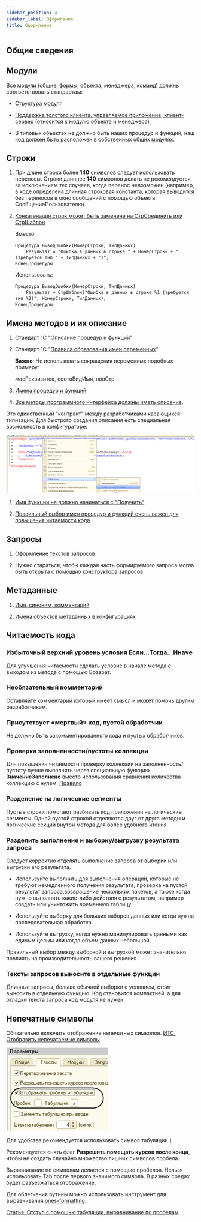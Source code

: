 ```yaml
---
sidebar_position: 4
sidebar_label: Оформление
title: Оформление
---
```


## Общие сведения

## Модули

Все модули (общие, формы, объекта, менеджера, команд) должны соответствовать стандартам:

* [Структура модуля](https://its.1c.ru/db/v8std/content/455/hdoc)

* [Поддержка толстого клиента, управляемое приложение, клиент-сервер](https://its.1c.ru/db/v8std/content/680/hdoc) (относится к модулю объекта и менеджера)

* В типовых объектах не должно быть наших процедур и функций, наш код должен быть расположен в [собственных общих модулях](https://its.1c.ru/db/v8std/content/469/hdoc).

## Строки

1. При длине строки более **140** символов следует использовать переносы. Строки длиннее **140** символов делать не рекомендуется, за исключением тех случаев, когда перенос невозможен (например, в коде определена длинная строковая константа, которая выводится без переносов в окно сообщений с помощью объекта СообщениеПользователю).

2. [Конкатенация строк может быть заменена на СтрСоединить или СтрШаблон](https://docs.checkbsl.org/checks/overall/StringConcat/)

    Вместо:

    ```bsl
    Процедура ВыводОшибки(НомерСтроки, ТипДанных)
        Результат = "Ошибка в данных в строке " + НомерСтроки + " (требуется тип " + ТипДанных + ")";
    КонецПроцедуры
    ```

    Использовать:

    ```bsl
    Процедура ВыводОшибки(НомерСтроки, ТипДанных)
        Результат = СтрШаблон("Ошибка в данных в строке %1 (требуется тип %2)", НомерСтроки, ТипДанных);
    КонецПроцедуры
    ```

## Имена методов и их описание

1. Стандарт 1С ["Описание процедур и функций"](https://its.1c.ru/db/v8std/content/453/hdoc)

2. Стандарт 1C "[Правила образования имен переменных](https://its.1c.ru/db/v8std/content/454/hdoc)"

   **Важно**: Не использовать сокращения переменных подобных примеру:

    масРеквизитов, соотвВидИмя, новСтр

3. [Имена процедур и функций](https://its.1c.ru/db/v8std/content/647/hdoc)

4. [Все методы программного интерфейса должны иметь описание](https://1c-syntax.github.io/bsl-language-server/diagnostics/PublicMethodsDescription/).

Это единственный "контракт" между разработчиками касающихся типизации. Для быстрого создания описания есть специальная возможность в конфигураторе:

![images](_img/module-refactor.png)

1. [Имя функции не должно начинаться с "Получить"](https://1c-syntax.github.io/bsl-language-server/diagnostics/FunctionNameStartsWithGet/)

2. [Правильный выбор имен процедур и функций очень важен для повышения читаемости кода](https://its.1c.ru/db/v8std/content/647/hdoc)

## Запросы

1. [Оформление текстов запросов](https://its.1c.ru/db/v8std/content/437/hdoc)

2. Нужно стараться, чтобы каждая часть формируемого запроса могла быть открыта с помощью конструктора запросов

## Метаданные

1. [Имя, синоним, комментарий](https://its.1c.ru/db/v8std/content/474/hdoc)

2. [Имена объектов метаданных в конфигурациях](https://its.1c.ru/db/v8std/content/550/hdoc)

## Читаемость кода

### Избыточный верхний уровень условия Если...Тогда...Иначе

Для улучшения читаемости сделать условие в начале метода с выходом из метода с помощью Возврат.

### Необязательный комментарий

Оставляйте комментарий который имеет смысл и может помочь другим разработчикам.

### Присутствует «мертвый» код, пустой обработчик

Не должно быть закомментированного кода и пустых обработчиков.

### Проверка заполненности/пустоты коллекции

Для повышения читаемости проверку коллекции на заполненность/пустоту лучше выполнять через специальную функцию **ЗначениеЗаполнено** вместо использования сравнения количества коллекцию с нулем. [Правило](https://docs.checkbsl.org/checks/overall/FullEmptyCollection/)

### Разделение на логические сегменты

Пустые строки помогают разбивать код приложения на логические сегменты. Одной пустой строкой отделяются друг от друга методы и логические секции внутри метода для более удобного чтения.

### Разделить выполнение и выборку/выгрузку результата запроса

Следует корректно отделять выполнение запроса от выборки или выгрузки его результата.

* Используйте выполнить для выполнения операций, которые не требуют немедленного получения результата, проверка на пустой результат запроса,возвращение нескольких пакетов, а также когда нужно выполнить какие-либо действия с результатом, например создать или уничтожить временную таблицу.

* Используйте выборку для больших наборов данных или когда нужна последовательная обработка

* Используйте выгрузку, когда нужно манипулировать данными как единым целым или когда объем данных небольшой

Правильный выбор между выборкой и выгрузкой может значительно повлиять на производительность вашего решения.

### Тексты запросов выносите в отдельные функции

Длинные запросы, больше обычной выборки с условием, стоит выносить в отдельную функцию. Код становится компактней, а для отладки текста запроса код модуля не нужен.

## Непечатные символы

Обязательно включить отображение непечатных символов. [ИТС: Отобразить непечатаемые символы](https://its.1c.ru/db/pub101advice/content/12/hdoc)

![image.png](_img/module-tab.png)

Для удобства рекомендуется использовать символ табуляции `│`

Рекомендуется снять флаг **Разрешить помещать курсов после конца**, чтобы не создать случайно множество лишних символов пробела.

Выравнивание по символам делается с помощью пробелов. Нельзя использовать Tab после первого значимого символа. В разных средах будет разъезжаться отображение.

Для облегчения рутины можно использовать инструмент для выравнивания [ones-formatting](https://github.com/leobrn/ones-formatting).

[Статья: Отступ с помощью табуляции, выравнивание по пробелам](https://dmitryfrank.com/articles/indent_with_tabs_align_with_spaces).
